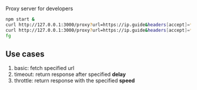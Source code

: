 Proxy server for developers

```bash
npm start &
curl http://127.0.0.1:3000/proxy?url=https://ip.guide&headers[accept]=*/*
curl http://127.0.0.1:3000/proxy?url=https://ip.guide&headers[accept]=*/*&delay=50000
fg
```

## Use cases

1. basic: fetch specified url
2. timeout: return response after specified **delay**
3. throttle: return response with the specified **speed**
